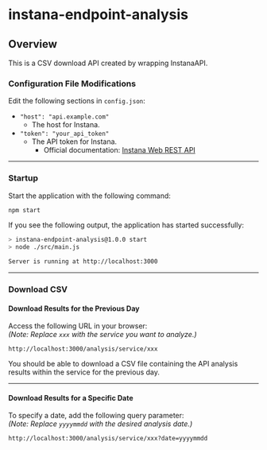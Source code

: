 # instana-endpoint-analysis

## Overview

This is a CSV download API created by wrapping InstanaAPI.

### Configuration File Modifications

Edit the following sections in `config.json`:

- `"host": "api.example.com"`  
  - The host for Instana.  
- `"token": "your_api_token"`  
  - The API token for Instana.  
    - Official documentation: [Instana Web REST API](https://www.ibm.com/docs/en/instana-observability/current?topic=apis-web-rest-api)

---

### Startup

Start the application with the following command:  

```bash
npm start
```

If you see the following output, the application has started successfully:

```bash
> instana-endpoint-analysis@1.0.0 start
> node ./src/main.js

Server is running at http://localhost:3000
```

---

### Download CSV

#### Download Results for the Previous Day

Access the following URL in your browser:  
*(Note: Replace `xxx` with the service you want to analyze.)*

```
http://localhost:3000/analysis/service/xxx
```

You should be able to download a CSV file containing the API analysis results within the service for the previous day.

---

#### Download Results for a Specific Date

To specify a date, add the following query parameter:  
*(Note: Replace `yyyymmdd` with the desired analysis date.)*

```
http://localhost:3000/analysis/service/xxx?date=yyyymmdd
```
